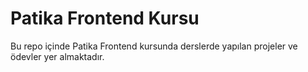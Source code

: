 # Patika Frontend Kursu
Bu repo içinde Patika Frontend kursunda derslerde yapılan projeler ve ödevler yer almaktadır.
